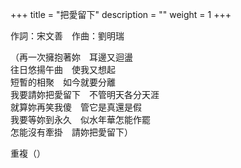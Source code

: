 +++
title = "把愛留下"
description = ""
weight = 1
+++

作詞：宋文善　作曲：劉明瑞

（再一次擁抱著妳　耳邊又迴盪  
往日悠揚午曲　使我又想起  
短暫的相聚　如今就要分離  
我要請妳把愛留下　不管明天各分天涯  
就算妳再笑我傻　管它是真還是假  
我要等妳到永久　似水年華怎能作罷  
怎能沒有牽掛　請妳把愛留下）  

重複（）
